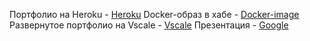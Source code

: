 Портфолио на Heroku - [Heroku](http://safe-journey-57985.herokuapp.com)
Docker-образ в хабе  - [Docker-image](https://hub.docker.com/r/bazhanpavel/alpine-nginx-portfolio/)
Развернутое портфолио на Vscale - [Vscale](http://78.155.206.193:4321/)
Презентация - [Google](https://docs.google.com/presentation/d/1y4TwbyKhTwJWZPLQeDCQPTyCdwou1llSqQgASaf0pSw)
